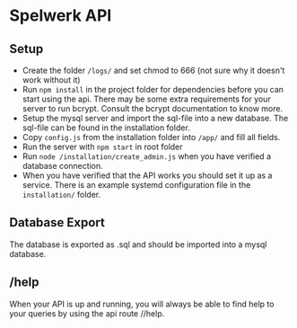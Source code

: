 # Spelwerk API

## Setup

- Create the folder ```/logs/``` and set chmod to 666 (not sure why it doesn't work without it)
- Run ```npm install``` in the project folder for dependencies before you can start using the api. There may be some extra requirements for your server to run bcrypt. Consult the bcrypt documentation to know more.
- Setup the mysql server and import the sql-file into a new database. The sql-file can be found in the installation folder.
- Copy ```config.js``` from the installation folder into ```/app/``` and fill all fields.
- Run the server with ```npm start``` in root folder
- Run ```node /installation/create_admin.js``` when you have verified a database connection.
- When you have verified that the API works you should set it up as a service. There is an example systemd configuration file in the ```installation/``` folder.

## Database Export

The database is exported as .sql and should be imported into a mysql database.

## /help

When your API is up and running, you will always be able to find help to your queries by using the api route /<route>/help.